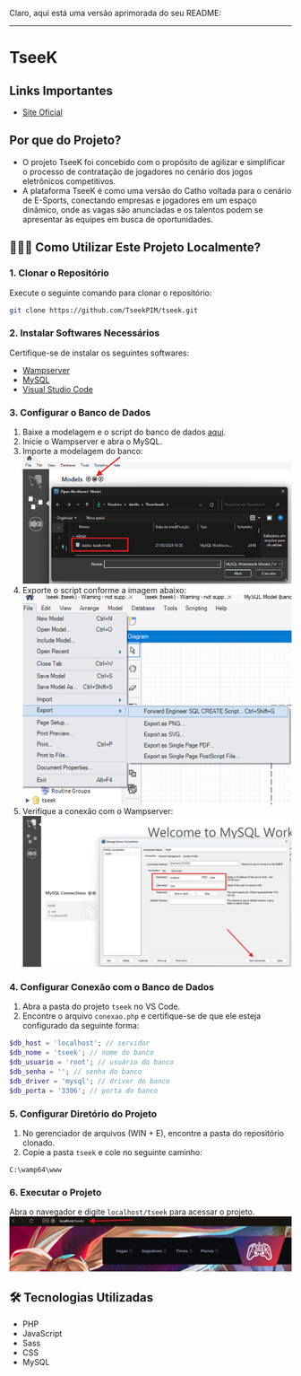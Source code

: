 Claro, aqui está uma versão aprimorada do seu README:

---

# TseeK

## Links Importantes
- [Site Oficial](https://tseek.com.br)
  
## Por que do Projeto?
- O projeto TseeK foi concebido com o propósito de agilizar e simplificar o processo de contratação de jogadores no cenário dos jogos eletrônicos competitivos.
- A plataforma TseeK é como uma versão do Catho voltada para o cenário de E-Sports, conectando empresas e jogadores em um espaço dinâmico, onde as vagas são anunciadas e os talentos podem se apresentar às equipes em busca de oportunidades.

## 🧑🏾‍💻 Como Utilizar Este Projeto Localmente?

### 1. Clonar o Repositório
Execute o seguinte comando para clonar o repositório:

```bash
git clone https://github.com/TseekPIM/tseek.git
```

### 2. Instalar Softwares Necessários
Certifique-se de instalar os seguintes softwares:

- [Wampserver](https://wampserver.aviatechno.net)
- [MySQL](https://www.mysql.com)
- [Visual Studio Code](https://code.visualstudio.com)

### 3. Configurar o Banco de Dados
1. Baixe a modelagem e o script do banco de dados [aqui](https://drive.google.com/drive/folders/1g10eh8hiK0ikSpfILUxuo4B5msneJCvO?usp=sharing).
2. Inicie o Wampserver e abra o MySQL.
3. Importe a modelagem do banco:
   ![Modelagem do Banco](./assets/img/readme-img/dados-modelagem.png)
4. Exporte o script conforme a imagem abaixo:
   ![Exportação do Script](./assets/img/readme-img/exportacao.png)
5. Verifique a conexão com o Wampserver:
   ![Teste de Conexão](./assets/img/readme-img/testedeconexao.png)

### 4. Configurar Conexão com o Banco de Dados
1. Abra a pasta do projeto `tseek` no VS Code.
2. Encontre o arquivo `conexao.php` e certifique-se de que ele esteja configurado da seguinte forma:

```php
$db_host = 'localhost'; // servidor
$db_nome = 'tseek'; // nome do banco
$db_usuario = 'root'; // usuário do banco
$db_senha = ''; // senha do banco
$db_driver = 'mysql'; // driver do banco
$db_porta = '3306'; // porta do banco
```

### 5. Configurar Diretório do Projeto
1. No gerenciador de arquivos (WIN + E), encontre a pasta do repositório clonado.
2. Copie a pasta `tseek` e cole no seguinte caminho:

```
C:\wamp64\www
```

### 6. Executar o Projeto
Abra o navegador e digite `localhost/tseek` para acessar o projeto.
![Acesso pelo Navegador](./assets/img/readme-img/navegador.png)

## 🛠️ Tecnologias Utilizadas
- PHP
- JavaScript
- Sass
- CSS
- MySQL


